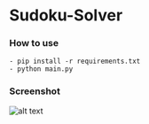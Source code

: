 # Sudoku-Solver

### How to use
```
- pip install -r requirements.txt
- python main.py
```

### Screenshot
![alt text](https://https://github.com/hangtenz/Sudoku-Solver/blob/master/Screenshot.JPG)
